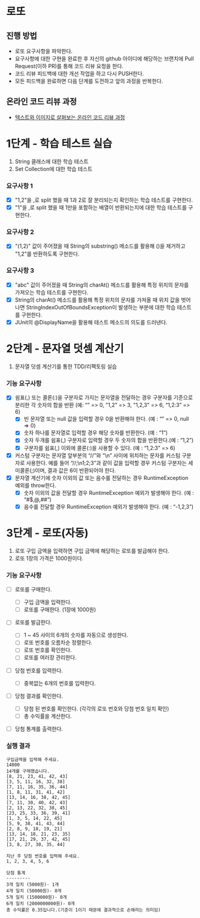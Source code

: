 # 로또
## 진행 방법
* 로또 요구사항을 파악한다.
* 요구사항에 대한 구현을 완료한 후 자신의 github 아이디에 해당하는 브랜치에 Pull Request(이하 PR)를 통해 코드 리뷰 요청을 한다.
* 코드 리뷰 피드백에 대한 개선 작업을 하고 다시 PUSH한다.
* 모든 피드백을 완료하면 다음 단계를 도전하고 앞의 과정을 반복한다.

## 온라인 코드 리뷰 과정
* [텍스트와 이미지로 살펴보는 온라인 코드 리뷰 과정](https://github.com/next-step/nextstep-docs/tree/master/codereview)


# 1단계 - 학습 테스트 실습
1. String 클래스에 대한 학습 테스트
2. Set Collection에 대한 학습 테스트

### 요구사항 1
- [x] "1,2"을 ,로 split 했을 때 1과 2로 잘 분리되는지 확인하는 학습 테스트를 구현한다.
- [x] "1"을 ,로 split 했을 때 1만을 포함하는 배열이 반환되는지에 대한 학습 테스트를 구현한다.
### 요구사항 2
- [x] "(1,2)" 값이 주어졌을 때 String의 substring() 메소드를 활용해 ()을 제거하고 "1,2"를 반환하도록 구현한다.
### 요구사항 3
- [x] "abc" 값이 주어졌을 때 String의 charAt() 메소드를 활용해 특정 위치의 문자를 가져오는 학습 테스트를 구현한다.
- [x] String의 charAt() 메소드를 활용해 특정 위치의 문자를 가져올 때 위치 값을 벗어나면 StringIndexOutOfBoundsException이 발생하는 부분에 대한 학습 테스트를 구현한다.
- [x] JUnit의 @DisplayName을 활용해 테스트 메소드의 의도를 드러낸다.

# 2단계 - 문자열 덧셈 계산기
1. 문자열 덧셈 계산기를 통한 TDD/리팩토링 실습

### 기능 요구사항
- [x] 쉼표(,) 또는 콜론(:)을 구분자로 가지는 문자열을 전달하는 경우 구분자를 기준으로 분리한 각 숫자의 합을 반환 (예: “” => 0, "1,2" => 3, "1,2,3" => 6, “1,2:3” => 6)
  - [x] 빈 문자열 또는 null 값을 입력할 경우 0을 반환해야 한다. (예 : “” => 0, null => 0)
  - [x] 숫자 하나를 문자열로 입력할 경우 해당 숫자를 반환한다. (예 : “1”)
  - [x] 숫자 두개를 쉼표(,) 구분자로 입력할 경우 두 숫자의 합을 반환한다.(예 : “1,2”)
  - [x] 구분자를 쉼표(,) 이외에 콜론(:)을 사용할 수 있다. (예 : “1,2:3” => 6)
- [x] 커스텀 구분자는 문자열 앞부분의 “//”와 “\n” 사이에 위치하는 문자를 커스텀 구분자로 사용한다. 예를 들어 “//;\n1;2;3”과 같이 값을 입력할 경우 커스텀 구분자는 세미콜론(;)이며, 결과 값은 6이 반환되어야 한다.
- [x] 문자열 계산기에 숫자 이외의 값 또는 음수를 전달하는 경우 RuntimeException 예외를 throw한다.
  - [x] 숫자 이외의 값을 전달할 경우 RuntimeException 예외가 발생해야 한다. (예 : “#$,@,##”)
  - [x] 음수를 전달할 경우 RuntimeException 예외가 발생해야 한다. (예 : “-1,2,3”)

# 3단계 - 로또(자동)

1. 로또 구입 금액을 입력하면 구입 금액에 해당하는 로또를 발급해야 한다.
2. 로또 1장의 가격은 1000원이다.

### 기능 요구사항 
- [ ] 로또를 구매한다. 
  - [ ] 구입 금액을 입력한다.
  - [ ] 로또를 구매한다. (1장에 1000원)
- [ ] 로또를 발급한다.
  - [ ] 1 ~ 45 사이의 6개의 숫자를 자동으로 생성한다.
  - [ ] 로또 번호를 오름차순 정렬한다.
  - [ ] 로또 번호를 확인한다.
  - [ ] 로또를 여러장 관리한다.
- [ ] 당첨 번호를 입력한다.
  - [ ] 중복없는 6개의 번호를 입력한다.
- [ ] 당첨 결과를 확인한다.
  - [ ] 당첨 된 번호를 확인한다. (각각의 로또 번호와 당첨 번호 일치 확인)
  - [ ] 총 수익률을 계산한다.
- [ ] 당첨 통계를 출력한다.


### 실행 결과
```
구입금액을 입력해 주세요.
14000
14개를 구매했습니다.
[8, 21, 23, 41, 42, 43]
[3, 5, 11, 16, 32, 38]
[7, 11, 16, 35, 36, 44]
[1, 8, 11, 31, 41, 42]
[13, 14, 16, 38, 42, 45]
[7, 11, 30, 40, 42, 43]
[2, 13, 22, 32, 38, 45]
[23, 25, 33, 36, 39, 41]
[1, 3, 5, 14, 22, 45]
[5, 9, 38, 41, 43, 44]
[2, 8, 9, 18, 19, 21]
[13, 14, 18, 21, 23, 35]
[17, 21, 29, 37, 42, 45]
[3, 8, 27, 30, 35, 44]

지난 주 당첨 번호를 입력해 주세요.
1, 2, 3, 4, 5, 6

당첨 통계
---------
3개 일치 (5000원)- 1개
4개 일치 (50000원)- 0개
5개 일치 (1500000원)- 0개
6개 일치 (2000000000원)- 0개
총 수익률은 0.35입니다.(기준이 1이기 때문에 결과적으로 손해라는 의미임)
```